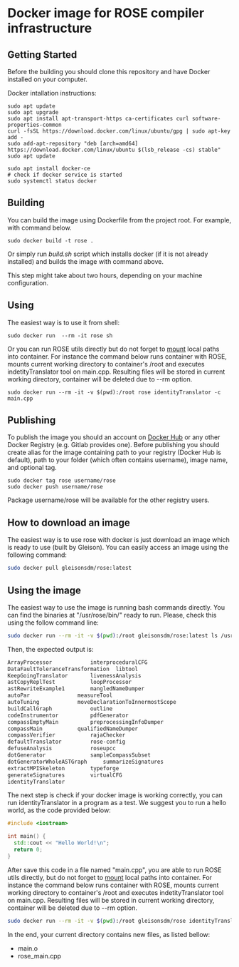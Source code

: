 # Docker image for ROSE compiler infrastructure

## Getting Started

Before the building you should clone this repository and have Docker installed on your computer.

Docker intallation instructions:
```
sudo apt update
sudo apt upgrade
sudo apt install apt-transport-https ca-certificates curl software-properties-common
curl -fsSL https://download.docker.com/linux/ubuntu/gpg | sudo apt-key add -
sudo add-apt-repository "deb [arch=amd64] https://download.docker.com/linux/ubuntu $(lsb_release -cs) stable"
sudo apt update
     
sudo apt install docker-ce
# check if docker service is started
sudo systemctl status docker
```

## Building

You can build the image using Dockerfile from the project root. For example, with command below.

```
sudo docker build -t rose .
```

Or simply run _build.sh_ script which installs docker (if it is not already installed) and builds the image with command above.

This step might take about two hours, depending on your machine configuration.

## Using

The easiest way is to use it from shell:

```
sudo docker run  --rm -it rose sh
```

Or you can run ROSE utils directly but do not forget to [mount](https://docs.docker.com/storage/volumes/) local paths into container. For instance the command below runs container with ROSE, mounts current working directory to container's /root and executes indetityTranslator tool on main.cpp. Resulting files will be stored in current working directory, container will be deleted due to --rm option.

```
sudo docker run --rm -it -v $(pwd):/root rose identityTranslator -c main.cpp
```

## Publishing

To publish the image you should an account on [Docker Hub](https://hub.docker.com/) or any other Docker Registry (e.g. Gitlab provides one). Before publishing you should create alias for the image containing path to your registry (Docker Hub is default), path to your folder (which often contains username), image name, and optional tag.

```
sudo docker tag rose username/rose
sudo docker push username/rose
```

Package username/rose will be available for the other registry users.

## How to download an image

The easiest way is to use rose with docker is just download an image which is ready to use (built by Gleison). You can easily access an image using the following command:

```sh
sudo docker pull gleisonsdm/rose:latest
```

## Using the image

The easiest way to use the image is running bash commands directly. You can find the binaries at "/usr/rose/bin/" ready to run. Please, check this using the follow command line:

```sh
sudo docker run --rm -it -v $(pwd):/root gleisonsdm/rose:latest ls /usr/rose/bin
```

Then, the expected output is:

```sh
ArrayProcessor			  interproceduralCFG
DataFaultToleranceTransformation  libtool
KeepGoingTranslator		  livenessAnalysis
astCopyReplTest			  loopProcessor
astRewriteExample1		  mangledNameDumper
autoPar				  measureTool
autoTuning			  moveDeclarationToInnermostScope
buildCallGraph			  outline
codeInstrumentor		  pdfGenerator
compassEmptyMain		  preprocessingInfoDumper
compassMain			  qualifiedNameDumper
compassVerifier			  rajaChecker
defaultTranslator		  rose-config
defuseAnalysis			  roseupcc
dotGenerator			  sampleCompassSubset
dotGeneratorWholeASTGraph	  summarizeSignatures
extractMPISkeleton		  typeforge
generateSignatures		  virtualCFG
identityTranslator
```

The next step is check if your docker image is working correctly, you can run identityTranslator in a program as a test. We suggest you to run a hello world, as the code provided below:

```cpp
#include <iostream>

int main() {
  std::cout << "Hello World!\n";
  return 0;
}
```

After save this code in a file named "main.cpp", you are able to run ROSE utils directly, but do not forget to [mount](https://docs.docker.com/storage/volumes/) local paths into container. For instance the command below runs container with ROSE, mounts current working directory to container's /root and executes indetityTranslator tool on main.cpp. Resulting files will be stored in current working directory, container will be deleted due to --rm option.

```sh
sudo docker run --rm -it -v $(pwd):/root gleisonsdm/rose identityTranslator -c main.cpp
```

In the end, your current directory contains new files, as listed bellow:
* main.o
* rose_main.cpp

